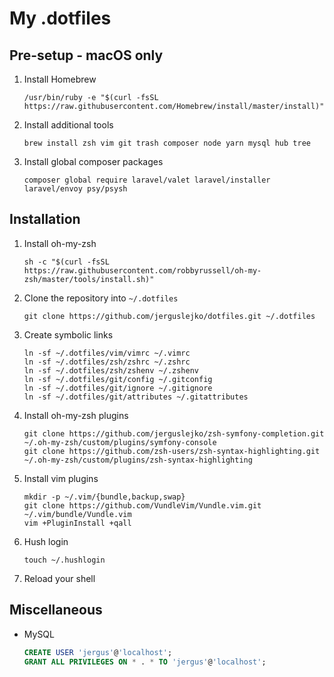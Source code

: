 # My .dotfiles

## Pre-setup - macOS only
   
1. Install Homebrew

    ```shell
    /usr/bin/ruby -e "$(curl -fsSL https://raw.githubusercontent.com/Homebrew/install/master/install)"
    ```
    
1. Install additional tools

    ```shell
    brew install zsh vim git trash composer node yarn mysql hub tree
    ```

1. Install global composer packages

    ```shell
    composer global require laravel/valet laravel/installer laravel/envoy psy/psysh
    ```

## Installation 

1. Install oh-my-zsh

    ```shell
    sh -c "$(curl -fsSL https://raw.githubusercontent.com/robbyrussell/oh-my-zsh/master/tools/install.sh)"
    ```

1. Clone the repository into `~/.dotfiles`

    ```shell
    git clone https://github.com/jerguslejko/dotfiles.git ~/.dotfiles
    ```

1. Create symbolic links

    ```shell
    ln -sf ~/.dotfiles/vim/vimrc ~/.vimrc
    ln -sf ~/.dotfiles/zsh/zshrc ~/.zshrc
    ln -sf ~/.dotfiles/zsh/zshenv ~/.zshenv
    ln -sf ~/.dotfiles/git/config ~/.gitconfig
    ln -sf ~/.dotfiles/git/ignore ~/.gitignore
    ln -sf ~/.dotfiles/git/attributes ~/.gitattributes
    ```

1. Install oh-my-zsh plugins

    ```shell
    git clone https://github.com/jerguslejko/zsh-symfony-completion.git ~/.oh-my-zsh/custom/plugins/symfony-console
    git clone https://github.com/zsh-users/zsh-syntax-highlighting.git ~/.oh-my-zsh/custom/plugins/zsh-syntax-highlighting
    ```

1. Install vim plugins

    ```shell
    mkdir -p ~/.vim/{bundle,backup,swap}
    git clone https://github.com/VundleVim/Vundle.vim.git ~/.vim/bundle/Vundle.vim
    vim +PluginInstall +qall
    ```

1. Hush login

    ```shell
    touch ~/.hushlogin
    ```
    
1. Reload your shell

## Miscellaneous

* MySQL

    ```sql
    CREATE USER 'jergus'@'localhost';
    GRANT ALL PRIVILEGES ON * . * TO 'jergus'@'localhost';
    ```
